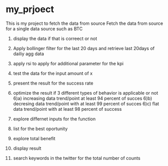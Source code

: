 # my_prjoect
This is my project to fetch the data from source
Fetch the data from source for a single data source such as BTC
1) display the data if that is correect or not
2) Apply bollinger filter for the last 20 days and retrieve last 20days of dailiy agg data
3) apply rsi to apply for additional parameter for the kpi
4) test the data for the input amount of x
5) present the result for the success rate
6) optimize the result if 3 different types of behavior is applicable or not
     6)a) increasing data trend/point at least 94 percent of succes
     6)b) decresing data trend/point with at least 99 percent of succes
     6)c) flat data trend/point with at least 98 percent of success

7) explore differnet inputs for the function
8) list for the best oportunity
9) explore total benefit
10) display result
11) search keywords in the twitter for the total number of counts
